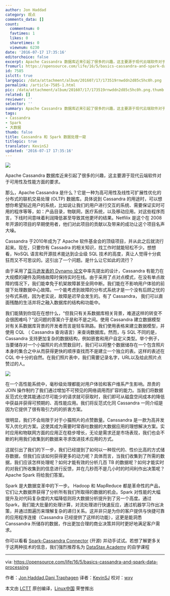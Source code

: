 ```yaml
---
author: Jon Haddad
category: 观点
comments_data: []
count:
  commentnum: 0
  favtimes: 1
  likes: 0
  sharetimes: 0
  viewnum: 6230
date: '2016-07-17 17:35:16'
editorchoice: false
excerpt: Apache Cassandra 数据库近来引起了很多的兴趣，这主要源于现代云端软件对于可用性及性能方面的要求。
fromurl: https://opensource.com/life/16/5/basics-cassandra-and-spark-data-processing
id: 7585
islctt: true
largepic: /data/attachment/album/201607/17/173519rnwddn2d85c5hc0h.png
permalink: /article-7585-1.html
pic: /data/attachment/album/201607/17/173519rnwddn2d85c5hc0h.png.thumb.jpg
related: []
reviewer: ''
selector: ''
summary: Apache Cassandra 数据库近来引起了很多的兴趣，这主要源于现代云端软件对于可用性及性能方面的要求。
tags:
- Cassandra
- Spark
- 大数据
thumb: false
title: Cassandra 和 Spark 数据处理一窥
titlepic: true
translator: KevinSJ
updated: '2016-07-17 17:35:16'
---
```


![](/data/attachment/album/201607/17/173519rnwddn2d85c5hc0h.png)


Apache Cassandra 数据库近来引起了很多的兴趣，这主要源于现代云端软件对于可用性及性能方面的要求。


那么，Apache Cassandra 是什么？它是一种为高可用性及线性可扩展性优化的分布式的联机交易处理 (OLTP) 数据库。具体说到 Cassandra 的用途时，可以想想你希望贴近用户的系统，比如说让我们的用户进行交互的系统、需要保证实时可用的程序等等，如：产品目录，物联网，医疗系统，以及移动应用。对这些程序而言，下线时间意味着利润降低甚至导致其他更坏的结果。Netfilix 是这个在 2008 年开源的项目的早期使用者，他们对此项目的贡献以及带来的成功让这个项目名声大噪。


Cassandra 于2010年成为了 Apache 软件基金会的顶级项目，并从此之后就流行起来。现在，只要你有 Cassadra 的相关知识，找工作时就能轻松不少。想想看，NoSQL 语言和开源技术能达到企业级 SQL 技术的高度，真让人觉得十分疯狂而又不可思议的。这引出了一个问题。是什么让它如此的流行？


由于采用了[亚马逊发表的 Dynamo 论文](http://www.allthingsdistributed.com/files/amazon-dynamo-sosp2007.pdf)中率先提出的设计，Cassandra 有能力在大规模的硬件及网络故障时保持实时在线。由于采用了点对点模式，在没有单点故障的情况下，我们能幸免于机架故障甚至全网中断。我们能在不影响用户体验的前提下处理数据中心故障。一个能考虑到故障的分布式系统才是一个没有后顾之忧的分布式系统，因为老实说，故障是迟早会发生的。有了 Cassandra， 我们可以直面残酷的生活并将之融入数据库的结构和功能中。


我们能猜到你现在在想什么，“但我只有关系数据库相关背景，难道这样的转变不会很困难吗？”这问题的答案介于是和不是之间。使用 Cassandra 建立数据模型对有关系数据库背景的开发者而言是轻车熟路。我们使用表格来建立数据模型，并使用 CQL （ Cassandra 查询语言）来查询数据库。然而，与 SQL 不同的是，Cassandra 支持更加复杂的数据结构，例如嵌套和用户自定义类型。举个例子，当要储存对一个小猫照片的点赞数目时，我们可以将整个数据储存在一个包含照片本身的集合之中从而获得更快的顺序查找而不是建立一个独立的表。这样的表述在 CQL 中十分的自然。在我们照片表中，我们需要记录名字，URL以及给此照片点赞过的人。


![](/data/attachment/album/201607/17/173520yz35pc4mte4p7ctu.png)


在一个高性能系统中，毫秒级处理都能对用户体验和客户维系产生影响。昂贵的 JOIN 操作制约了我们通过增加不可预见的网络调用而扩容的能力。当我们将数据反范式化使其能通过尽可能少的请求就可获取时，我们即可从磁盘空间成本的降低中获益并获得可预期的、高性能应用。我们将反范式化同 Cassandra 一同介绍是因为它提供了很有吸引力的的折衷方案。


很明显，我们不会局限于对于小猫照片的点赞数量。Canssandra 是一款为高并发写入优化的方案。这使其成为需要时常吞吐数据的大数据应用的理想解决方案。实时应用和物联网方面的应用正在稳步增长，无论是需求还是市场表现，我们也会不断的利用我们收集到的数据来寻求改进技术应用的方式。


这就引出了我们的下一步，我们已经提到了如何以一种现代的、性价比高的方式储存数据，但我们应该如何获得更多的动力呢？具体而言，当我们收集到了所需的数据，我们应该怎样处理呢？如何才能有效的分析几百 TB 的数据呢？如何才能实时的对我们所收集到的信息进行反馈，并在几秒而不是几小时的时间利作出决策呢？Apache Spark 将给我们答案。


Spark 是大数据变革中的下一步。 Hadoop 和 MapReduce 都是革命性的产品，它们让大数据界获得了分析所有我们所取得的数据的机会。Spark 对性能的大幅提升及对代码复杂度的大幅降低则将大数据分析提升到了另一个高度。通过 Spark，我们能大批量的处理计算，对流处理进行快速反应，通过机器学习作出决策，并通过图遍历来理解复杂的递归关系。这并非只是为你的客户提供与快捷可靠的应用程序连接（Cassandra 已经提供了这样的功能），这更是能洞悉 Canssandra 所储存的数据，作出更加合理的商业决策并同时更好地满足客户需求。


你可以看看 [Spark-Cassandra Connector](https://github.com/datastax/spark-cassandra-connector) (开源) 并动手试试。若想了解更多关于这两种技术的信息，我们强烈推荐名为 [DataStax Academy](https://academy.datastax.com/) 的自学课程




---


via: <https://opensource.com/life/16/5/basics-cassandra-and-spark-data-processing>


作者：[Jon Haddad](https://twitter.com/rustyrazorblade),[Dani Traphagen](https://opensource.com/users/dtrapezoid) 译者：[KevinSJ](https://github.com/KevinSJ) 校对：[wxy](https://github.com/wxy)


本文由 [LCTT](https://github.com/LCTT/TranslateProject) 原创编译，[Linux中国](https://linux.cn/) 荣誉推出